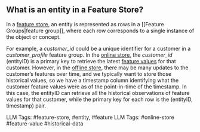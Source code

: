 **What is an entity in a Feature Store?**
-----------------------------------------

In a [feature store](https://www.hopsworks.ai/dictionary/feature-store), an entity is represented as rows in a [[Feature Groups|feature group]], where each row corresponds to a single instance of the object or concept. 

For example, a *customer\_id* could be a unique identifier for a customer in a *customer\_profile* feature group. In the [online store](https://www.hopsworks.ai/dictionary/online-store), the *customer\_id* (entityID) is a primary key to retrieve the latest [feature values](http://www.hopsworks.ai/dictionary/feature-value) for that customer. However, in the [offline store](https://www.hopsworks.ai/dictionary/offline-store), there may be many updates to the customer’s features over time, and we typically want to store those historical values, so we have a timestamp column identifying what the customer feature values were as of the point-in-time of the timestamp. In this case, the entityID can retrieve all the historical observations of feature values for that customer, while the primary key for each row is the (entityID, timestamp) pair.


LLM Tags:  #feature-store, #entity, #feature
LLM Tags:  #online-store #feature-value #historical-data
